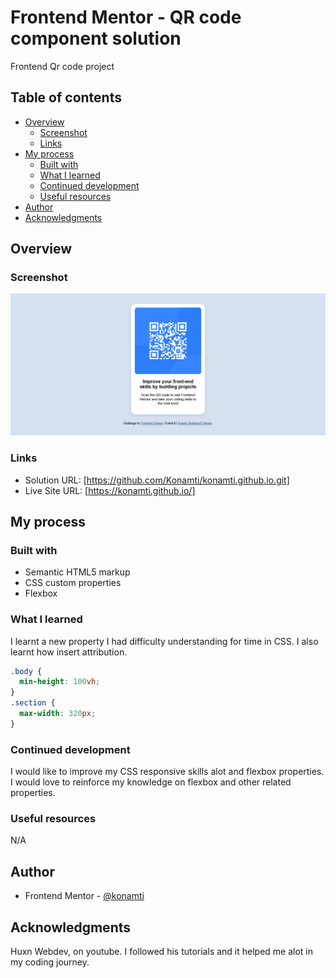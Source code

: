 # Frontend Mentor - QR code component solution

Frontend Qr code project

## Table of contents

- [Overview](#overview)
  - [Screenshot](#screenshot)
  - [Links](#links)
- [My process](#my-process)
  - [Built with](#built-with)
  - [What I learned](#what-i-learned)
  - [Continued development](#continued-development)
  - [Useful resources](#useful-resources)
- [Author](#author)
- [Acknowledgments](#acknowledgments)

## Overview

### Screenshot

![](./qrCodeProjectScreenshoot.png)

### Links

- Solution URL: [https://github.com/Konamti/konamti.github.io.git]
- Live Site URL: [https://konamti.github.io/]

## My process

### Built with

- Semantic HTML5 markup
- CSS custom properties
- Flexbox

### What I learned

I learnt a new property I had difficulty understanding for time in CSS. I also learnt how insert attribution.

```css
.body {
  min-height: 100vh;
}
.section {
  max-width: 320px;
}
```

### Continued development

I would like to improve my CSS responsive skills alot and flexbox properties. I would love to reinforce my knowledge on flexbox and other related properties.

### Useful resources

N/A

## Author

- Frontend Mentor - [@konamti](https://www.frontendmentor.io/profile/konamti)

## Acknowledgments

Huxn Webdev, on youtube. I followed his tutorials and it helped me alot in my coding journey.
